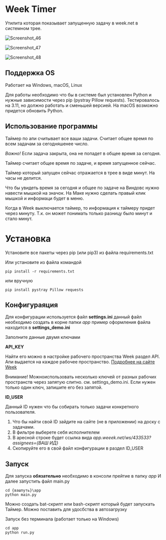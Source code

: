 # Week Timer
Утилита которая показывает запущенную задачу в week.net в системном трее.

![Screenshot_46](https://github.com/mcnickbronx/week_timer/assets/17063709/870c01ae-4c6b-4121-88fe-d483050b5286)

![Screenshot_47](https://github.com/mcnickbronx/week_timer/assets/17063709/0f5c4438-84ff-4c2d-9661-6436c75c0ccb)

![Screenshot_48](https://github.com/mcnickbronx/week_timer/assets/17063709/28d60ed5-5457-48d2-bf6e-b5052ae1edad)

## Поддержка OS
Работает на Windows, macOS, Linux

Для работы необходимо что бы в системе был установлен Python и нужные зависимости через pip (pystray Pillow requests).
Тестировалось на 3.11, но должно работать и сменьшей версией.
На macOS возможно придется обновить Python.

## Использование программы

Таймер по апи считывает все ваши задачи.
Считает общее время по всем задачам за сегодняшенее число.

*Важно!* Если задача закрыта, она не попадет в общее время за сегодня.

Таймер считает общее время по задаче, и время запущенное сейчас.

Таймер который запущен сейчас отражается в трее в виде минут. На часы не делится.

Что бы увидеть время за сегодня и общее по задаче на Виндовс нужно навести мышкой на значок.
На Маке нужно сделать правый клик мышкой и информаци будет в меню.

Когда в Week выключается таймер, то информация к таймеру придет через минуту.
Т.к. он может понимать только разницу было минут и стало минут.

# Установка

Установите все пакеты через pip (или pip3) из файла
requirements.txt

Или установите из файла командой
```
pip install -r requirements.txt
```
или вручную
```
pip install pystray Pillow requests
```
## Конфигураяция

Для конфигурации используется файл
**settings.ini**
данный файл необходимо создать в корне папки *app*
пример оформления файла находится в **settings_demo.ini**

Заполните данные двумя ключами

**API_KEY**

Найти его можно в настройке рабочего пространства Week раздел API.
Апи выдается на каждое рабочее пространство.
[Подробнее на сайте Week](https://weeek.net/ru/help/workspace/integracii/api)

Внимание! Можноиспользовать несколько ключей от разных рабочих пространств через запятую слитно.
см. settings_demo.ini. Если нужен только один ключ, запишите его без запятой.

**ID_USER**

Данный ID нужен что бы собирать только задачи конкретного пользователя.
1. Что бы найти свой ID зайдите на сайте (не в приложении) на доску с задачами.
2. В фильтре выберете себя исполнителем
3. В аресной строке будет ссылка вида *app.weeek.net/ws/433533?assignees={ВАШ ИД}*
4. Скопируйте его в свой файл конфигурации в раздел ID_USER

## Запуск

Для запуска **обязательно** необходимо в консоли прейтие в папку *app*
И далее запустить файл main.py

```
cd {вашпуть}\app
python main.py
```
Можно создать bat-скрипт или bash-скрипт который будет запускать Таймер.
Можно поставить для удосбства в автозагрузку

Запуск без терминала (работает только на Windows)
```
cd app
python run.py
```


